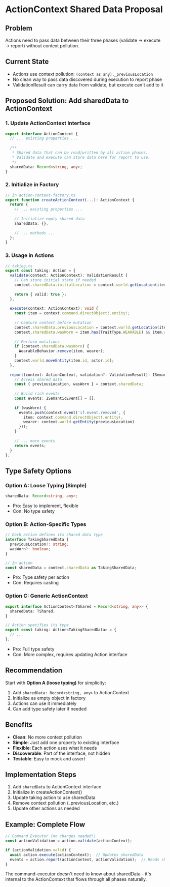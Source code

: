 # ActionContext Shared Data Proposal

## Problem
Actions need to pass data between their three phases (validate → execute → report) without context pollution.

## Current State
- Actions use context pollution: `(context as any)._previousLocation`
- No clean way to pass data discovered during execution to report phase
- ValidationResult can carry data from validate, but execute can't add to it

## Proposed Solution: Add sharedData to ActionContext

### 1. Update ActionContext Interface
```typescript
export interface ActionContext {
  // ... existing properties ...
  
  /**
   * Shared data that can be read/written by all action phases.
   * Validate and execute can store data here for report to use.
   */
  sharedData: Record<string, any>;
}
```

### 2. Initialize in Factory
```typescript
// In action-context-factory.ts
export function createActionContext(...): ActionContext {
  return {
    // ... existing properties ...
    
    // Initialize empty shared data
    sharedData: {},
    
    // ... methods ...
  };
}
```

### 3. Usage in Actions
```typescript
// taking.ts
export const taking: Action = {
  validate(context: ActionContext): ValidationResult {
    // Can store initial state if needed
    context.sharedData.initialLocation = context.world.getLocation(item.id);
    
    return { valid: true };
  },
  
  execute(context: ActionContext): void {
    const item = context.command.directObject!.entity!;
    
    // Capture context before mutation
    context.sharedData.previousLocation = context.world.getLocation(item.id);
    context.sharedData.wasWorn = item.has(TraitType.WEARABLE) && item.wearable.worn;
    
    // Perform mutations
    if (context.sharedData.wasWorn) {
      WearableBehavior.remove(item, wearer);
    }
    context.world.moveEntity(item.id, actor.id);
  },
  
  report(context: ActionContext, validation?: ValidationResult): ISemanticEvent[] {
    // Access shared data
    const { previousLocation, wasWorn } = context.sharedData;
    
    // Build rich events
    const events: ISemanticEvent[] = [];
    
    if (wasWorn) {
      events.push(context.event('if.event.removed', {
        item: context.command.directObject!.entity!,
        wearer: context.world.getEntity(previousLocation)
      }));
    }
    
    // ... more events
    return events;
  }
};
```

## Type Safety Options

### Option A: Loose Typing (Simple)
```typescript
sharedData: Record<string, any>;
```
- Pro: Easy to implement, flexible
- Con: No type safety

### Option B: Action-Specific Types
```typescript
// Each action defines its shared data type
interface TakingSharedData {
  previousLocation?: string;
  wasWorn?: boolean;
}

// In action
const sharedData = context.sharedData as TakingSharedData;
```
- Pro: Type safety per action
- Con: Requires casting

### Option C: Generic ActionContext
```typescript
export interface ActionContext<TShared = Record<string, any>> {
  sharedData: TShared;
}

// Action specifies its type
export const taking: Action<TakingSharedData> = {
  // ...
};
```
- Pro: Full type safety
- Con: More complex, requires updating Action interface

## Recommendation

Start with **Option A (loose typing)** for simplicity:
1. Add `sharedData: Record<string, any>` to ActionContext
2. Initialize as empty object in factory
3. Actions can use it immediately
4. Can add type safety later if needed

## Benefits

- **Clean**: No more context pollution
- **Simple**: Just add one property to existing interface
- **Flexible**: Each action uses what it needs
- **Discoverable**: Part of the interface, not hidden
- **Testable**: Easy to mock and assert

## Implementation Steps

1. Add `sharedData` to ActionContext interface
2. Initialize in createActionContext()
3. Update taking action to use sharedData
4. Remove context pollution (_previousLocation, etc.)
5. Update other actions as needed

## Example: Complete Flow

```typescript
// Command Executor (no changes needed!)
const actionValidation = action.validate(actionContext);

if (actionValidation.valid) {
  await action.execute(actionContext);  // Updates sharedData
  events = action.report(actionContext, actionValidation);  // Reads sharedData
}
```

The command-executor doesn't need to know about sharedData - it's internal to the ActionContext that flows through all phases naturally.